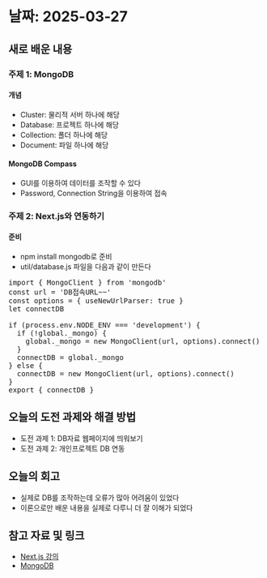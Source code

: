 # 날짜: 2025-03-27

## 새로 배운 내용
### 주제 1: MongoDB
#### 개념
- Cluster: 물리적 서버 하나에 해당
- Database: 프로젝트 하나에 해당
- Collection: 폴더 하나에 해당
- Document: 파일 하나에 해당

#### MongoDB Compass
- GUI를 이용하여 데이터를 조작할 수 있다
- Password, Connection String을 이용하여 접속

### 주제 2: Next.js와 연동하기
#### 준비
- npm install mongodb로 준비
- util/database.js 파일을 다음과 같이 만든다

<pre>
import { MongoClient } from 'mongodb'
const url = 'DB접속URL~~'
const options = { useNewUrlParser: true }
let connectDB

if (process.env.NODE_ENV === 'development') {
  if (!global._mongo) {
    global._mongo = new MongoClient(url, options).connect()
  }
  connectDB = global._mongo
} else {
  connectDB = new MongoClient(url, options).connect()
}
export { connectDB }
</pre>

#### 

## 오늘의 도전 과제와 해결 방법
- 도전 과제 1: DB자료 웹페이지에 띄워보기
- 도전 과제 2: 개인프로젝트 DB 연동

## 오늘의 회고
- 실제로 DB를 조작하는데 오류가 많아 어려움이 있었다
- 이론으로만 배운 내용을 실제로 다루니 더 잘 이해가 되었다
  
## 참고 자료 및 링크
- [Next.js 강의](https://codingapple.com/course/next-js/)
- [MongoDB](https://www.mongodb.com/)
